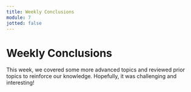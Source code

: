 ```yaml
---
title: Weekly Conclusions
module: 7
jotted: false
---
```


# Weekly Conclusions

This week, we covered some more advanced topics and reviewed prior topics to reinforce our knowledge.  Hopefully, it was challenging and interesting!
